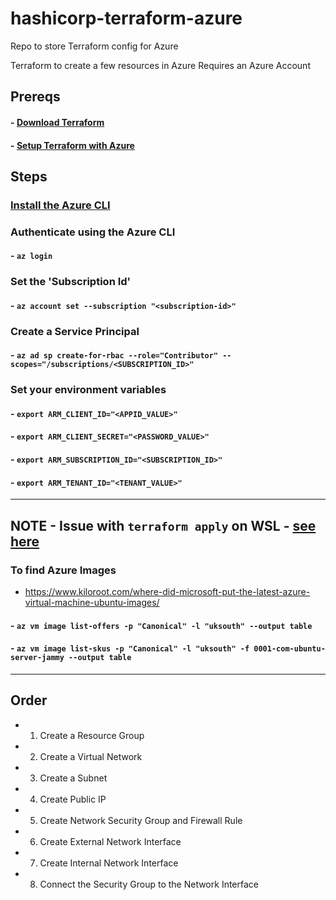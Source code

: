 # hashicorp-terraform-azure
Repo to store Terraform config for Azure

Terraform to create a few resources in Azure
Requires an Azure Account

## Prereqs
#### - [Download Terraform](https://www.terraform.io/downloads)
#### - [Setup Terraform with Azure](https://developer.hashicorp.com/terraform/tutorials/azure-get-started/azure-build)

## Steps
### [Install the Azure CLI](https://learn.microsoft.com/en-us/cli/azure/install-azure-cli)

### Authenticate using the Azure CLI
#### - `az login`

### Set the 'Subscription Id'
#### - `az account set --subscription "<subscription-id>"`

### Create a Service Principal
#### - `az ad sp create-for-rbac --role="Contributor" --scopes="/subscriptions/<SUBSCRIPTION_ID>"`

### Set your environment variables
#### - `export ARM_CLIENT_ID="<APPID_VALUE>"`
#### - `export ARM_CLIENT_SECRET="<PASSWORD_VALUE>"`
#### - `export ARM_SUBSCRIPTION_ID="<SUBSCRIPTION_ID>"`
#### - `export ARM_TENANT_ID="<TENANT_VALUE>"`

---

## NOTE - Issue with `terraform apply` on WSL - [see here](https://github.com/microsoft/WSL/issues/4285#issuecomment-522201021)

### To find Azure Images
- https://www.kiloroot.com/where-did-microsoft-put-the-latest-azure-virtual-machine-ubuntu-images/

#### - `az vm image list-offers -p "Canonical" -l "uksouth" --output table`
#### - `az vm image list-skus -p "Canonical" -l "uksouth" -f 0001-com-ubuntu-server-jammy --output table`
---

## Order

- 1) Create a Resource Group
- 2) Create a Virtual Network
- 3) Create a Subnet
- 4) Create Public IP

- 5) Create Network Security Group and Firewall Rule
- 6) Create External Network Interface
- 7) Create Internal Network Interface


- 8) Connect the Security Group to the Network Interface